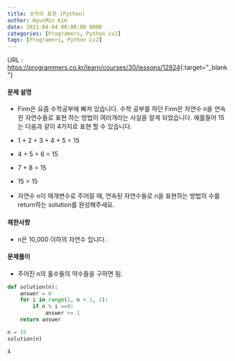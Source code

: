 ```yaml
---
title: 숫자의 표현 [Python]
author: HyunMin Kim
date: 2021-04-04 00:00:00 0000
categories: [Programers, Python Lv2]
tags: [Programers, Python Lv2]
---
```


URL : <https://programmers.co.kr/learn/courses/30/lessons/12924>{:target="_blank"}

#### 문제 설명
 - Finn은 요즘 수학공부에 빠져 있습니다. 수학 공부를 하던 Finn은 자연수 n을 연속한 자연수들로 표현 하는 방법이 여러개라는 사실을 알게 되었습니다. 예를들어 15는 다음과 같이 4가지로 표현 할 수 있습니다.

- 1 + 2 + 3 + 4 + 5 = 15
- 4 + 5 + 6 = 15
- 7 + 8 = 15
- 15 = 15
- 자연수 n이 매개변수로 주어질 때, 연속된 자연수들로 n을 표현하는 방법의 수를 return하는 solution를 완성해주세요.

#### 제한사항
- n은 10,000 이하의 자연수 입니다.

#### 문제풀이
- 주어진 n의 홀수들의 약수들을 구하면 됨.


```python
def solution(n):
    answer = 0
    for i in range(1, n + 1, 2):
        if n % i ==0:
            answer += 1
    return answer
```


```python
n = 15
solution(n)
```




    4


